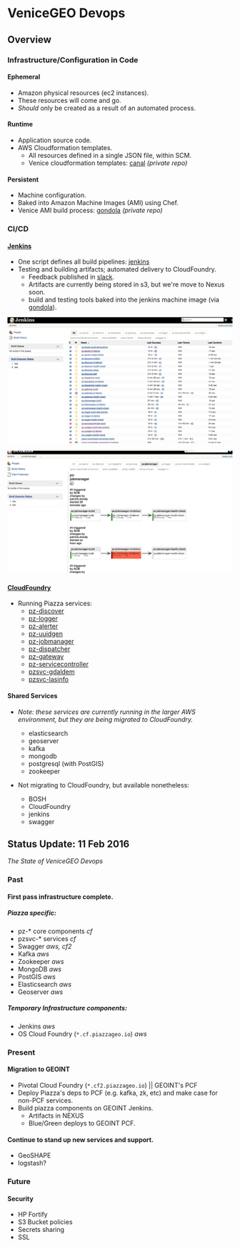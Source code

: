 # VeniceGEO Devops

## Overview

### Infrastructure/Configuration in Code

#### Ephemeral
- Amazon physical resources (ec2 instances).
- These resources will come and go.
- *Should* only be created as a result of an automated process.

#### Runtime
- Application source code.
- AWS Cloudformation templates.
  - All resources defined in a single JSON file, within SCM.
  - Venice cloudformation templates: [canal](https://github.com/venicegeo/canal) _(private repo)_

#### Persistent
- Machine configuration.
- Baked into Amazon Machine Images (AMI) using Chef.
- Venice AMI build process: [gondola](https://github.com/venicegeo/gondola) _(private repo)_


### CI/CD

#### [Jenkins](http://jenkins.piazzageo.io)
- One script defines all build pipelines: [jenkins](https://github.com/venicegeo/jenkins)
- Testing and building artifacts; automated delivery to CloudFoundry.
  - Feedback published in [slack](https://venicegeo.slack.com).
  - Artifacts are currently being stored in s3, but we're move to Nexus soon.
  - build and testing tools baked into the jenkins machine image (via [gondola](https://github.com/venicegeo/gondola)).

![Jenkins Build Dashboard](./img/jenkins-dashboard.png)

![Jenkins Build Pipeline](./img/jenkins-pipeline.png)

#### [CloudFoundry](http://login.cf.piazzageo.io)
- Running Piazza services:
  - [pz-discover](https://github.com/venicegeo/pz-discover)
  - [pz-logger](https://github.com/venicegeo/pz-logger)
  - [pz-alerter](https://github.com/venicegeo/pz-alerter)
  - [pz-uuidgen](https://github.com/venicegeo/pz-uuidgen)
  - [pz-jobmanager](https://github.com/venicegeo/pz-jobmanager)
  - [pz-dispatcher](https://github.com/venicegeo/pz-jobmanager)
  - [pz-gateway](https://github.com/venicegeo/pz-gateway)
  - [pz-servicecontroller](https://github.com/venicegeo/pz-servicecontroller)
  - [pzsvc-gdaldem](https://github.com/venicegeo/pz-gdaldem)
  - [pzsvc-lasinfo](https://github.com/venicegeo/pz-lasinfo)

#### Shared Services
- _Note: these services are currently running in the larger AWS environment, but they are being migrated to CloudFoundry._
  - elasticsearch 
  - geoserver
  - kafka
  - mongodb
  - postgresql (with PostGIS)
  - zookeeper

- Not migrating to CloudFoundry, but available nonetheless:
  - BOSH
  - CloudFoundry
  - jenkins
  - swagger

## Status Update: 11 Feb 2016

_The State of VeniceGEO Devops_

### Past

#### First pass infrastructure complete.

##### Piazza specific:

  * pz-* core components _cf_
  * pzsvc-* services _cf_
  * Swagger _aws, cf2_
  * Kafka _aws_
  * Zookeeper _aws_
  * MongoDB _aws_
  * PostGIS _aws_
  * Elasticsearch _aws_
  * Geoserver _aws_

##### Temporary Infrastructure components:
  * Jenkins _aws_
  * OS Cloud Foundry (`*.cf.piazzageo.io`) _aws_

### Present

#### Migration to GEOINT

  * Pivotal Cloud Foundry (`*.cf2.piazzageo.io`) || GEOINT's PCF
  * Deploy Piazza's deps to PCF (e.g. kafka, zk, etc) and make case for non-PCF services.
  * Build piazza components on GEOINT Jenkins.
    * Artifacts in NEXUS
    * Blue/Green deploys to GEOINT PCF.

#### Continue to stand up new services and support.

  * GeoSHAPE
  * logstash?

### Future

#### Security

  * HP Fortify
  * S3 Bucket policies
  * Secrets sharing
  * SSL

